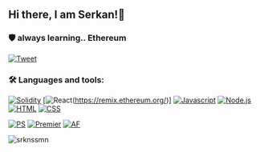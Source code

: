 ## Hi there, I am Serkan!👋

### 🛡 **always learning.. Ethereum**

[![Tweet](https://img.shields.io/badge/Twitter-1DA1F2?style=for-the-badge&logo=twitter&logoColor=white)](https://twitter.com/srknssmn)

### 🛠 Languages and tools:

[![Solidity](https://img.shields.io/badge/Solidity-e6e6e6?style=for-the-badge&logo=solidity&logoColor=black)](https://remix.ethereum.org/) [![React](https://img.shields.io/badge/react-%2320232a.svg?style=for-the-badge&logo=react&logoColor=%2361DAFB)(https://remix.ethereum.org/)] [![Javascript](https://img.shields.io/badge/JavaScript-323330?style=for-the-badge&logo=javascript&logoColor=F7DF1E)]() [![Node.js](https://img.shields.io/badge/Node.js-43853D?style=for-the-badge&logo=node.js&logoColor=white)]() [![HTML](https://img.shields.io/badge/HTML5-E34F26?style=for-the-badge&logo=html5&logoColor=white)]() [![CSS](https://img.shields.io/badge/CSS3-1572B6?style=for-the-badge&logo=css3&logoColor=white)]()

[![PS](https://aleen42.github.io/badges/src/photoshop.svg)](https://git-scm.com/) [![Premier](https://aleen42.github.io/badges/src/premiere.svg)](https://git-scm.com/) [![AF](https://aleen42.github.io/badges/src/after_effects.svg)](https://git-scm.com/)


<p><img align="center" src="https://github-readme-streak-stats.herokuapp.com/?user=srknssmn&" alt="srknssmn" /></p>

<!--
**srknssmn/srknssmn** is a ✨ _special_ ✨ repository because its `README.md` (this file) appears on your GitHub profile.

Here are some ideas to get you started:

- 🔭 I’m currently working on cryptocurrency.
- 🌱 I’m currently learning solidity.
- 👯 I’m looking to collaborate on ...
- 🤔 I’m looking for help with ...
- 💬 Ask me about ...
- 📫 How to reach me: ...
- 😄 Pronouns: ...
- ⚡ Fun fact: ...
-->
